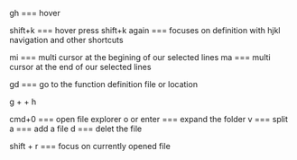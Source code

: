
gh === hover

shift+k === hover
press shift+k again === focuses on definition with hjkl navigation and other shortcuts

mi === multi cursor at the begining of our selected lines
ma === multi cursor at the end of our selected lines


gd === go to the function definition file or location

g + <shift> + h


cmd+0 === open file explorer
o or enter === expand the folder
v === split 
a === add a file
d === delet the file

shift + r === focus on currently opened file